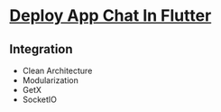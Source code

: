 # [Deploy App Chat In Flutter](https://github.com/dab246/GetX-Flutter/tree/clean_architecture_module_socket_io_getx)

## Integration 

- Clean Architecture
- Modularization
- GetX
- SocketIO
